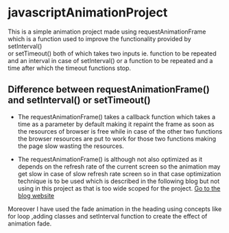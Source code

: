 # javascriptAnimationProject

 This is a simple animation project made using requestAnimationFrame which is a function used to improve the functionality provided by setInterval() <br>
 or setTimeout() both of which takes two inputs ie.  function to be repeated and an interval in case of setInterval() or a function 
 to be repeated and a time after which the timeout functions stop. 
 
 ## Difference between requestAnimationFrame() and setInterval() or setTimeout()
 - The requestAnimationFrame() takes a callback function which takes a time as a parameter by default making it repaint the frame as soon as the 
 resources of browser is free while in case of the other two functions the browser resources are put to work for those two functions making the page slow 
 wasting the resources.
 
 - The requestAnimationFrame() is although not also optimized as it depends on the refresh rate of the current screen so the animation may get slow in 
 case of slow refresh rate screen so in that case optimization technique is to be used which is described in the following blog but not using in this 
 project as that is too wide scoped for the project.
<a href="http://www.javascriptkit.com/javatutors/requestanimationframe.shtml" target="_blank">Go to the blog website</a>
 
 Moreover I have used the fade animation in the heading using concepts like for loop ,adding classes and setInterval function to create the effect of
 animation fade.
